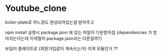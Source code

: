 # Youtube_clone

boiler-plate로 어느정도 완성되어있는걸 받아주고

npm install 실행시 package.json 에 있는 파일이 다운받아짐
{dependencies 가 받아지는다는데 이게뭘까 package.json과는 다른걸까?}

보일러 플레이트로 {회원가입같이 계속쓰는거} 이게 모듈인가 ??
